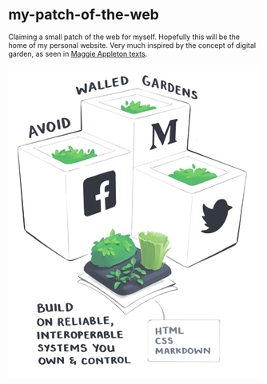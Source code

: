 # my-patch-of-the-web

Claiming a small patch of the web for myself. Hopefully this will be the home of my personal website. Very much inspired by the concept of digital garden, as seen in [Maggie Appleton texts](https://maggieappleton.com/garden-history).

![](img/interoperable_shrink_vmtvx6.png)

